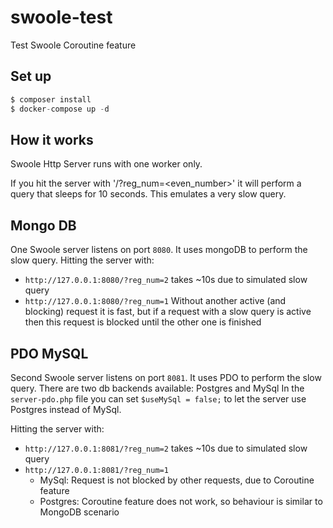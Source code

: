 # swoole-test

Test Swoole Coroutine feature

## Set up

```php
$ composer install
$ docker-compose up -d
```

## How it works

Swoole Http Server runs with one worker only.

If you hit the server with '/?reg_num=<even_number>' it will perform a query that sleeps for 10 seconds.
This emulates a very slow query.

## Mongo DB

One Swoole server listens on port `8080`. It uses mongoDB to perform the slow query.
Hitting the server with:

- `http://127.0.0.1:8080/?reg_num=2` takes ~10s due to simulated slow query
- `http://127.0.0.1:8080/?reg_num=1` Without another active (and blocking) request it is fast, but
if a request with a slow query is active then this request is blocked until the other one is finished

## PDO MySQL

Second Swoole server listens on port `8081`. It uses PDO to perform the slow query.
There are two db backends available: Postgres and MySql
In the `server-pdo.php` file you can set `$useMySql = false;` to let the server use Postgres
instead of MySql.

Hitting the server with:

- `http://127.0.0.1:8081/?reg_num=2` takes ~10s due to simulated slow query
- `http://127.0.0.1:8081/?reg_num=1`
    - MySql: Request is not blocked by other requests, due to Coroutine feature
    - Postgres: Coroutine feature does not work, so behaviour is similar to MongoDB scenario